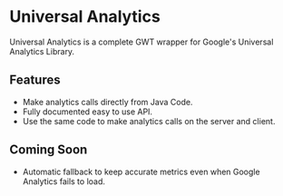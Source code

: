 # Universal Analytics

Universal Analytics is a complete GWT wrapper for Google's Universal Analytics Library.

## Features

* Make analytics calls directly from Java Code.
* Fully documented easy to use API.
* Use the same code to make analytics calls on the server and client.

## Coming Soon

* Automatic fallback to keep accurate metrics even when Google Analytics fails to load.